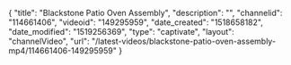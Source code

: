 {
    "title": "Blackstone Patio Oven Assembly",
    "description": "",
    "channelid": "114661406",
    "videoid": "149295959",
    "date_created": "1518658182",
    "date_modified": "1519256369",
    "type": "captivate",
    "layout": "channelVideo",
    "url": "\/latest-videos\/blackstone-patio-oven-assembly-mp4\/114661406-149295959"
}